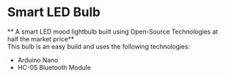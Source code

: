 # Smart LED Bulb
** A smart LED mood lightbulb built using Open-Source Technologies at half the market price**  
This bulb is an easy build and uses the following technologies:  
* Arduino Nano
* HC-05 Bluetooth Module
